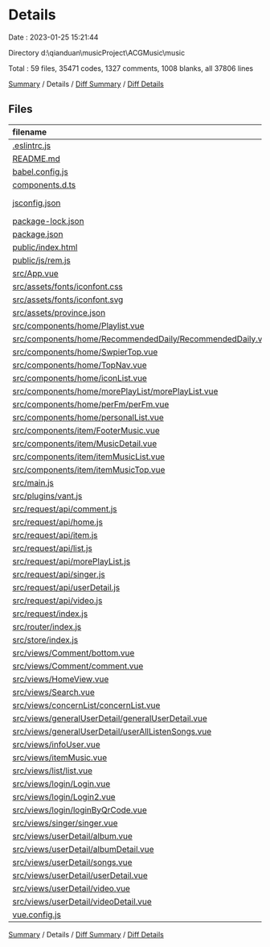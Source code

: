 # Details

Date : 2023-01-25 15:21:44

Directory d:\\qianduan\\musicProject\\ACGMusic\\music

Total : 59 files,  35471 codes, 1327 comments, 1008 blanks, all 37806 lines

[Summary](results.md) / Details / [Diff Summary](diff.md) / [Diff Details](diff-details.md)

## Files
| filename | language | code | comment | blank | total |
| :--- | :--- | ---: | ---: | ---: | ---: |
| [.eslintrc.js](/.eslintrc.js) | JavaScript | 21 | 2 | 2 | 25 |
| [README.md](/README.md) | Markdown | 19 | 0 | 6 | 25 |
| [babel.config.js](/babel.config.js) | JavaScript | 5 | 0 | 1 | 6 |
| [components.d.ts](/components.d.ts) | TypeScript | 31 | 3 | 3 | 37 |
| [jsconfig.json](/jsconfig.json) | JSON with Comments | 9 | 11 | 0 | 20 |
| [package-lock.json](/package-lock.json) | JSON | 22,082 | 0 | 1 | 22,083 |
| [package.json](/package.json) | JSON | 44 | 0 | 1 | 45 |
| [public/index.html](/public/index.html) | HTML | 19 | 1 | 5 | 25 |
| [public/js/rem.js](/public/js/rem.js) | JavaScript | 15 | 5 | 1 | 21 |
| [src/App.vue](/src/App.vue) | Vue | 28 | 1 | 3 | 32 |
| [src/assets/fonts/iconfont.css](/src/assets/fonts/iconfont.css) | CSS | 268 | 4 | 85 | 357 |
| [src/assets/fonts/iconfont.svg](/src/assets/fonts/iconfont.svg) | XML | 102 | 3 | 171 | 276 |
| [src/assets/province.json](/src/assets/province.json) | JSON | 1,552 | 0 | 0 | 1,552 |
| [src/components/home/Playlist.vue](/src/components/home/Playlist.vue) | Vue | 108 | 48 | 13 | 169 |
| [src/components/home/RecommendedDaily/RecommendedDaily.vue](/src/components/home/RecommendedDaily/RecommendedDaily.vue) | Vue | 282 | 19 | 18 | 319 |
| [src/components/home/SwpierTop.vue](/src/components/home/SwpierTop.vue) | Vue | 48 | 2 | 4 | 54 |
| [src/components/home/TopNav.vue](/src/components/home/TopNav.vue) | Vue | 338 | 23 | 22 | 383 |
| [src/components/home/iconList.vue](/src/components/home/iconList.vue) | Vue | 116 | 13 | 9 | 138 |
| [src/components/home/morePlayList/morePlayList.vue](/src/components/home/morePlayList/morePlayList.vue) | Vue | 583 | 44 | 30 | 657 |
| [src/components/home/perFm/perFm.vue](/src/components/home/perFm/perFm.vue) | Vue | 709 | 134 | 48 | 891 |
| [src/components/home/personalList.vue](/src/components/home/personalList.vue) | Vue | 116 | 10 | 12 | 138 |
| [src/components/item/FooterMusic.vue](/src/components/item/FooterMusic.vue) | Vue | 274 | 76 | 30 | 380 |
| [src/components/item/MusicDetail.vue](/src/components/item/MusicDetail.vue) | Vue | 735 | 89 | 41 | 865 |
| [src/components/item/itemMusicList.vue](/src/components/item/itemMusicList.vue) | Vue | 270 | 39 | 16 | 325 |
| [src/components/item/itemMusicTop.vue](/src/components/item/itemMusicTop.vue) | Vue | 265 | 22 | 14 | 301 |
| [src/main.js](/src/main.js) | JavaScript | 14 | 5 | 4 | 23 |
| [src/plugins/vant.js](/src/plugins/vant.js) | JavaScript | 13 | 0 | 3 | 16 |
| [src/request/api/comment.js](/src/request/api/comment.js) | JavaScript | 54 | 18 | 5 | 77 |
| [src/request/api/home.js](/src/request/api/home.js) | JavaScript | 118 | 24 | 18 | 160 |
| [src/request/api/item.js](/src/request/api/item.js) | JavaScript | 73 | 13 | 7 | 93 |
| [src/request/api/list.js](/src/request/api/list.js) | JavaScript | 13 | 2 | 3 | 18 |
| [src/request/api/morePlayList.js](/src/request/api/morePlayList.js) | JavaScript | 32 | 8 | 6 | 46 |
| [src/request/api/singer.js](/src/request/api/singer.js) | JavaScript | 31 | 5 | 3 | 39 |
| [src/request/api/userDetail.js](/src/request/api/userDetail.js) | JavaScript | 73 | 10 | 12 | 95 |
| [src/request/api/video.js](/src/request/api/video.js) | JavaScript | 97 | 34 | 13 | 144 |
| [src/request/index.js](/src/request/index.js) | JavaScript | 7 | 0 | 4 | 11 |
| [src/router/index.js](/src/router/index.js) | JavaScript | 131 | 8 | 22 | 161 |
| [src/store/index.js](/src/store/index.js) | JavaScript | 135 | 29 | 6 | 170 |
| [src/views/Comment/bottom.vue](/src/views/Comment/bottom.vue) | Vue | 118 | 13 | 6 | 137 |
| [src/views/Comment/comment.vue](/src/views/Comment/comment.vue) | Vue | 473 | 32 | 20 | 525 |
| [src/views/HomeView.vue](/src/views/HomeView.vue) | Vue | 39 | 4 | 5 | 48 |
| [src/views/Search.vue](/src/views/Search.vue) | Vue | 305 | 40 | 20 | 365 |
| [src/views/concernList/concernList.vue](/src/views/concernList/concernList.vue) | Vue | 166 | 6 | 10 | 182 |
| [src/views/generalUserDetail/generalUserDetail.vue](/src/views/generalUserDetail/generalUserDetail.vue) | Vue | 865 | 62 | 41 | 968 |
| [src/views/generalUserDetail/userAllListenSongs.vue](/src/views/generalUserDetail/userAllListenSongs.vue) | Vue | 349 | 28 | 18 | 395 |
| [src/views/infoUser.vue](/src/views/infoUser.vue) | Vue | 424 | 19 | 12 | 455 |
| [src/views/itemMusic.vue](/src/views/itemMusic.vue) | Vue | 42 | 11 | 7 | 60 |
| [src/views/list/list.vue](/src/views/list/list.vue) | Vue | 265 | 17 | 12 | 294 |
| [src/views/login/Login.vue](/src/views/login/Login.vue) | Vue | 132 | 1 | 10 | 143 |
| [src/views/login/Login2.vue](/src/views/login/Login2.vue) | Vue | 157 | 2 | 13 | 172 |
| [src/views/login/loginByQrCode.vue](/src/views/login/loginByQrCode.vue) | Vue | 183 | 28 | 19 | 230 |
| [src/views/singer/singer.vue](/src/views/singer/singer.vue) | Vue | 361 | 37 | 27 | 425 |
| [src/views/userDetail/album.vue](/src/views/userDetail/album.vue) | Vue | 227 | 21 | 13 | 261 |
| [src/views/userDetail/albumDetail.vue](/src/views/userDetail/albumDetail.vue) | Vue | 529 | 42 | 28 | 599 |
| [src/views/userDetail/songs.vue](/src/views/userDetail/songs.vue) | Vue | 245 | 49 | 14 | 308 |
| [src/views/userDetail/userDetail.vue](/src/views/userDetail/userDetail.vue) | Vue | 755 | 61 | 33 | 849 |
| [src/views/userDetail/video.vue](/src/views/userDetail/video.vue) | Vue | 204 | 21 | 14 | 239 |
| [src/views/userDetail/videoDetail.vue](/src/views/userDetail/videoDetail.vue) | Vue | 782 | 128 | 41 | 951 |
| [vue.config.js](/vue.config.js) | JavaScript | 20 | 0 | 3 | 23 |

[Summary](results.md) / Details / [Diff Summary](diff.md) / [Diff Details](diff-details.md)